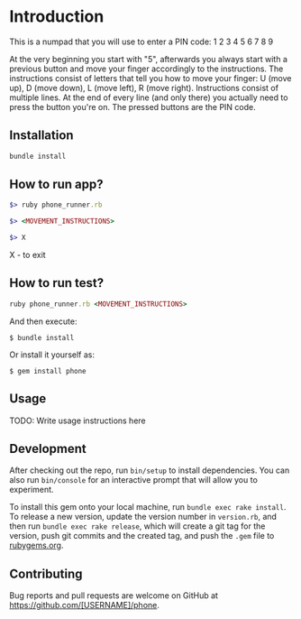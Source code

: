 # Introduction

This is a numpad that you will use to enter a PIN code:
1 2 3
4 5 6
7 8 9

At the very beginning you start with "5", afterwards you always start with a previous button and move your finger accordingly to the instructions.
The instructions consist of letters that tell you how to move your finger: U (move up), D (move down), L (move left), R (move right). Instructions consist of multiple lines.
At the end of every line (and only there) you actually need to press the button you're on. The pressed buttons are the PIN code.

## Installation

```ruby
bundle install
```

## How to run app?

```ruby
$> ruby phone_runner.rb 

$> <MOVEMENT_INSTRUCTIONS>

$> X 
```
X - to exit 

## How to run test?

```ruby
ruby phone_runner.rb <MOVEMENT_INSTRUCTIONS>
```

And then execute:

    $ bundle install

Or install it yourself as:

    $ gem install phone

## Usage

TODO: Write usage instructions here

## Development

After checking out the repo, run `bin/setup` to install dependencies. You can also run `bin/console` for an interactive prompt that will allow you to experiment.

To install this gem onto your local machine, run `bundle exec rake install`. To release a new version, update the version number in `version.rb`, and then run `bundle exec rake release`, which will create a git tag for the version, push git commits and the created tag, and push the `.gem` file to [rubygems.org](https://rubygems.org).

## Contributing

Bug reports and pull requests are welcome on GitHub at https://github.com/[USERNAME]/phone.
